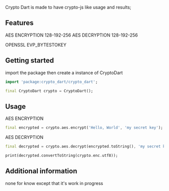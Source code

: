<!-- 
This README describes the package. If you publish this package to pub.dev,
this README's contents appear on the landing page for your package.

For information about how to write a good package README, see the guide for
[writing package pages](https://dart.dev/guides/libraries/writing-package-pages). 

For general information about developing packages, see the Dart guide for
[creating packages](https://dart.dev/guides/libraries/create-library-packages)
and the Flutter guide for
[developing packages and plugins](https://flutter.dev/developing-packages). 
-->

Crypto Dart is made to have crypto-js like usage and results;

## Features

AES ENCRYPTION 128-192-256
AES DECRYPTION 128-192-256

OPENSSL EVP_BYTESTOKEY 



## Getting started

import the package then create a instance of CryptoDart

```dart
import 'package:crypto_dart/crypto_dart';

final CryptoDart crypto = CryptoDart();
```

## Usage

AES ENCRYPTION
```dart
final encrypted = crypto.aes.encrypt('Hello, World', 'my secret key');

```

AES DECRYPTION
```dart
final decrypted = crypto.aes.decrypt(encrypted.toString(), 'my secret key');

print(decrypted.convertToString(crypto.enc.utf8));


```



## Additional information

none for know except that it's work in progress